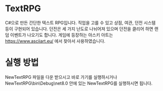# TextRPG
C#으로 만든 간단한 텍스트 RPG입니다. 직업을 고를 수 있고 상점, 여관, 던전 시스템 등이 구현되어 있습니다.
던전은 세 가지 난도로 나뉘어져 있으며 던전을 클리어 하면 랜덤 이벤트가 나오기도 합니다.
게임에 등장하는 아스키 아트는 https://www.asciiart.eu/ 에서 찾아서 사용하였습니다.

# 실행 방법
NewTextRPG 파일을 다운 받으시고 바로 가기를 실행하시거나 NewTextRPG\bin\Debug\net8.0 안에 있는 NewTextRPG를 실행하시면 됩니다.
